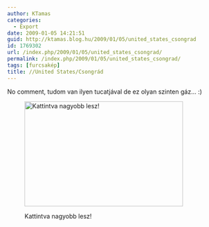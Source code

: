 ```yaml
---
author: KTamas
categories:
  - Export
date: 2009-01-05 14:21:51
guid: http://ktamas.blog.hu/2009/01/05/united_states_csongrad
id: 1769302
url: /index.php/2009/01/05/united_states_csongrad/
permalink: /index.php/2009/01/05/united_states_csongrad/
tags: [furcsakép]
title: //United States/Csongrád
---
```


No comment, tudom van ilyen tucatjával de ez olyan szinten gáz&#8230; :) <figure id="attachment_26" style="width: 366px" class="wp-caption aligncenter">

<a href="http://ktamas.blog.hu/media/image/200901/picture-2.png" target="_blank"><img class="size-full wp-image-26" title="//United States/Csongrad" src="http://ktamas.blog.hu/media/image/200901/picture-2.png" alt="Kattintva nagyobb lesz!" width="366" height="242" border="0" /></a><figcaption class="wp-caption-text">Kattintva nagyobb lesz!</figcaption></figure>

